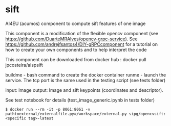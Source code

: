 # sift
AI4EU (acumos) component to compute sift features of one image

This component is a modification of the flexible opencv component (see https://github.com/DuarteMRAlves/opencv-grpc-service).
See https://github.com/andrejfsantos4/DIY-gRPCcomponent for a tutorial on how to create your own components and to help interpret the code

This component can be downloaded from docker hub : docker pull  jpcosteira/aispsift

buildme - bash command to create the docker container
runme - launch the service. The tcp port is the same used in the testing script (see tests folder)

input: Image
output: Image and sift keypoints (coordinates and descriptor).

See test notebook for details (test_image_generic.ipynb in tests folder)

```shell
$ docker run --rm -it -p 8061:8061 -v pathtoexternal/externalfile.py=/workspace/external.py sipg/opencvsift:<specific tag>-latest
```
